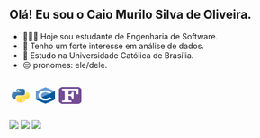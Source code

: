 ## Olá! Eu sou o Caio Murilo Silva de Oliveira.

- 👨🏼‍🎓 Hoje sou estudante de Engenharia de Software.
- 🤖 Tenho um forte interesse em análise de dados.
- 📘 Estudo na Universidade Católica de Brasília.
- 😒 pronomes: ele/dele.

<div style="display: inline_block"><br>
  <img align="center" alt="Caio-Python" height="30" width="40" src="https://raw.githubusercontent.com/devicons/devicon/master/icons/python/python-original.svg">
  <img align="center" alt="Caio-C" height="30" width="40" src="https://raw.githubusercontent.com/devicons/devicon/master/icons/c/c-original.svg">
  <img align="center" alt="Caio-Fortran" height="30" width="40" src="https://raw.githubusercontent.com/devicons/devicon/master/icons/fortran/fortran-original.svg">
</div>
  
  ##
 
<div> 
  <a href="https://www.instagram.com/murilocaiomurilo/" target="_blank"><img src="https://img.shields.io/badge/-Instagram-%23E4405F?style=for-the-badge&logo=instagram&logoColor=white" target="_blank"></a>
  <a href = "mailto:murilocaiomurilo@gmail.com"><img src="https://img.shields.io/badge/-Gmail-%23333?style=for-the-badge&logo=gmail&logoColor=white" target="_blank"></a>
  <a href="https://www.linkedin.com/in/caio-murilo-b5aaaa1b6/" target="_blank"><img src="https://img.shields.io/badge/-LinkedIn-%230077B5?style=for-the-badge&logo=linkedin&logoColor=white" target="_blank"></a> 
  
</div>

